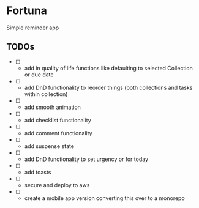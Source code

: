 # Fortuna

Simple reminder app

## TODOs

- [ ] - add in quality of life functions like defaulting to selected Collection or due date
- [ ] - add DnD functionality to reorder things (both collections and tasks within collection)
- [ ] - add smooth animation
- [ ] - add checklist functionality
- [ ] - add comment functionality
- [ ] - add suspense state
- [ ] - add DnD functionality to set urgency or for today
- [ ] - add toasts
- [ ] - secure and deploy to aws
- [ ] - create a mobile app version converting this over to a monorepo
